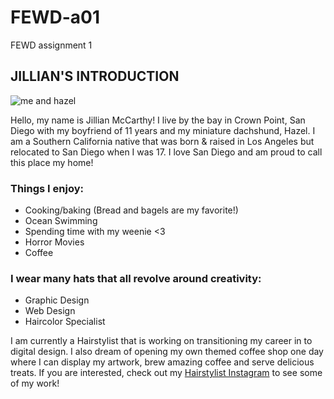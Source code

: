 # FEWD-a01
FEWD assignment 1

## JILLIAN'S INTRODUCTION

![me and hazel](https://drive.google.com/file/d/1q-5hZM1VWv6OpZ3f9i-yS6We84ggbfe6/view?usp=sharing)


Hello, my name is Jillian McCarthy! I live by the bay in Crown Point, San Diego with my boyfriend of 11 years and my miniature dachshund, Hazel. I am a Southern California native that was born & raised in Los Angeles but relocated to San Diego when I was 17. I love San Diego and am proud to call this place my home!

### Things I enjoy:
* Cooking/baking (Bread and bagels are my favorite!)
* Ocean Swimming
* Spending time with my weenie <3
* Horror Movies
* Coffee 

### I wear many hats that all revolve around creativity:
* Graphic Design
* Web Design
* Haircolor Specialist

I am currently a Hairstylist that is working on transitioning my career in to digital design. I also dream of opening my own themed coffee shop one day where I can display my artwork, brew amazing coffee and serve delicious treats. If you are interested, check out my [Hairstylist Instagram](https://www.instagram.com/jillianiscreative/) to see some of my work!
